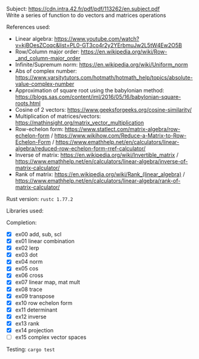 Subject: https://cdn.intra.42.fr/pdf/pdf/113262/en.subject.pdf \
Write a series of function to do vectors and matrices operations

References used:
- Linear algebra: https://www.youtube.com/watch?v=kjBOesZCoqc&list=PL0-GT3co4r2y2YErbmuJw2L5tW4Ew2O5B
- Row/Column major order: https://en.wikipedia.org/wiki/Row-_and_column-major_order
- Infinite/Supremum norm: https://en.wikipedia.org/wiki/Uniform_norm
- Abs of complex number: https://www.varsitytutors.com/hotmath/hotmath_help/topics/absolute-value-complex-number
- Approximation of square root using the babylonian method: https://blogs.sas.com/content/iml/2016/05/16/babylonian-square-roots.html
- Cosine of 2 vectors: https://www.geeksforgeeks.org/cosine-similarity/
- Multiplication of matrices/vectors: https://mathinsight.org/matrix_vector_multiplication
- Row-echelon form: https://www.statlect.com/matrix-algebra/row-echelon-form / https://www.wikihow.com/Reduce-a-Matrix-to-Row-Echelon-Form / https://www.emathhelp.net/en/calculators/linear-algebra/reduced-row-echelon-form-rref-calculator/
- Inverse of matrix: https://en.wikipedia.org/wiki/Invertible_matrix / https://www.emathhelp.net/en/calculators/linear-algebra/inverse-of-matrix-calculator/
- Rank of matrix: https://en.wikipedia.org/wiki/Rank_(linear_algebra) / https://www.emathhelp.net/en/calculators/linear-algebra/rank-of-matrix-calculator/

Rust version: `rustc 1.77.2`

Libraries used:

Completion:
- [x] ex00 add, sub, scl
- [x] ex01 linear combination
- [x] ex02 lerp
- [x] ex03 dot
- [x] ex04 norm
- [x] ex05 cos
- [x] ex06 cross
- [x] ex07 linear map, mat mult
- [x] ex08 trace
- [x] ex09 transpose
- [x] ex10 row echelon form
- [x] ex11 determinant
- [x] ex12 inverse
- [x] ex13 rank
- [x] ex14 projection
- [ ] ex15 complex vector spaces

Testing:
`cargo test`
